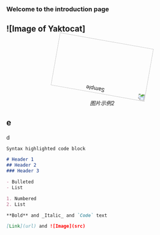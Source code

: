 ### Welcome to the introduction page

## ![Image of Yaktocat]

<p align="center">
	<img src="https://github.com/yazhou2019/introduction/blob/master/image/cui22.jpeg" style="transform:rotate(190deg)" alt="Sample" width="250" height="140" >
	<p align="center">
		<em>图片示例2</em>
	</p>




## e

d
```markdown
Syntax highlighted code block

# Header 1
## Header 2
### Header 3

- Bulleted
- List

1. Numbered
2. List

**Bold** and _Italic_ and `Code` text

[Link](url) and ![Image](src)
```

